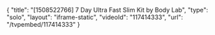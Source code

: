 {
    "title": "[1508522766] 7 Day Ultra Fast Slim Kit by Body Lab",
    "type": "solo",
    "layout": "iframe-static",
    "videoId": "117414333",
    "url": "\/tvpembed\/117414333"
}